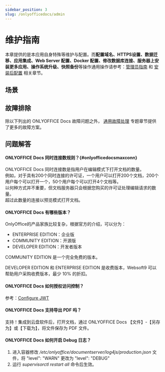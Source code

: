 ```yaml
---
sidebar_position: 3
slug: /onlyofficedocs/admin
---
```


# 维护指南

本章提供的是本应用自身特殊等维护与配置。而**配置域名、HTTPS设置、数据迁移、应用集成、Web Server 配置、Docker 配置、修改数据库连接、服务器上安装更多应用、操作系统升级、快照备份**等操作通用操作请参考：[管理员指南](../administrator) 和 [安装后配置](../install/setup) 相关章节。

## 场景

## 故障排除

除以下列出的 ONLYOFFICE Docs 故障问题之外， [通用故障处理](../troubleshoot) 专题章节提供了更多的故障方案。 


## 问题解答

#### ONLYOFFICE Docs 同时连接数规则？{#onlyofficedocsmaxconn}

ONLYOFFICE Docs 同时连接数是指用户在编辑模式下打开文档的数量。  
例如，对于具有200个同时连接的许可证，一个用户可以打开200个文档，200个用户每个可以打开一个，50个用户每个可以打开4个文档等。  
以何种方式并不重要，但文档服务器只会根据您购买的许可证处理编辑请求的数量。  
超过此数量的连接以预览模式打开文档。  

#### ONLYOFFICE Docs 有哪些版本？

OnlyOffice的产品家族比较复杂，根据官方的介绍，可以分为：

* ENTERPRISE EDITION：企业版
* COMMUNITY EDITION：开源版
* DEVELOPER EDITION：开发者版本

COMMUNITY EDITION 是一个完全免费的版本。

DEVELOPER EDITION 和 ENTERPRISE EDITION 是收费版本，Websoft9 可以帮助用户采购收费版本，最少 10% 的折扣。  

#### ONLYOFFICE Docs 如何授权访问控制？

参考：[Configure JWT](https://helpcenter.onlyoffice.com/installation/docs-configure-jwt.aspx)


#### ONLYOFFICE Docs 支持导出 PDF 吗？  

支持！集成到云盘软件后，打开文档，通过 ONLYOFFICE Docs  【文件】-【另存为】或【下载为】，将文件保存为 PDF 文件。

#### ONLYOFFICE Docs 如何开启 Debug 日志？ 

1. 进入容器修改 */etc/onlyoffice/documentserver/log4js/production.json* 文件，将  "level": "WARN" 更改为 "level": "DEBUG"
2. 运行 *supervisorctl restart all* 命令后生效。  

